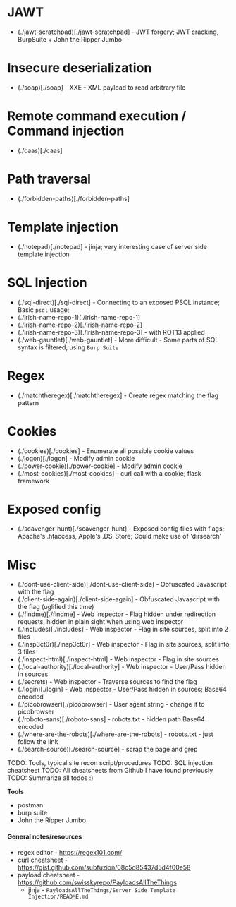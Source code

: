 # JAWT

* (./jawt-scratchpad)[./jawt-scratchpad] - JWT forgery; JWT cracking, BurpSuite + John the Ripper Jumbo

# Insecure deserialization 

* (./soap)[./soap] - XXE - XML payload to read arbitrary file

# Remote command execution / Command injection

* (./caas)[./caas]

# Path traversal

* (./forbidden-paths)[./forbidden-paths]

# Template injection

* (./notepad)[./notepad] - jinja; very interesting case of server side template injection

# SQL Injection

* (./sql-direct)[./sql-direct] - Connecting to an exposed PSQL instance; Basic `psql` usage;
* (./irish-name-repo-1)[./irish-name-repo-1]
* (./irish-name-repo-2)[./irish-name-repo-2]
* (./irish-name-repo-3)[./irish-name-repo-3] - with ROT13 applied
* (./web-gauntlet)[./web-gauntlet] - More difficult - Some parts of SQL syntax is filtered; using `Burp Suite`

# Regex

* (./matchtheregex)[./matchtheregex] - Create regex matching the flag pattern

# Cookies

* (./cookies)[./cookies] - Enumerate all possible cookie values
* (./logon)[./logon] - Modify admin cookie
* (./power-cookie)[./power-cookie] - Modify admin cookie
* (./most-cookies)[./most-cookies] - curl call with a cookie; flask framework

# Exposed config

* (./scavenger-hunt)[./scavenger-hunt] - Exposed config files with flags; Apache's .htaccess, Apple's .DS-Store; Could make use of 'dirsearch'

# Misc

* (./dont-use-client-side)[./dont-use-client-side] - Obfuscated Javascript with the flag
* (./client-side-again)[./client-side-again] - Obfuscated Javascript with the flag (uglified this time)
* (./findme)[./findme] - Web inspector - Flag hidden under redirection requests, hidden in plain sight when using web inspector
* (./includes)[./includes] - Web inspector - Flag in site sources, split into 2 files
* (./insp3ct0r)[./insp3ct0r] - Web inspector - Flag in site sources, split into 3 files
* (./inspect-html)[./inspect-html] - Web inspector - Flag in site sources
* (./local-authority)[./local-authority] - Web inspector - User/Pass hidden in sources
* (./secrets) - Web inspector - Traverse sources to find the flag
* (./login)[./login] - Web inspector - User/Pass hidden in sources; Base64 encoded
* (./picobrowser)[./picobrowser] - User agent string - change it to picobrowser 
* (./roboto-sans)[./roboto-sans] - robots.txt - hidden path Base64 encoded
* (./where-are-the-robots)[./where-are-the-robots] - robots.txt - just follow the link
* (./search-source)[./search-source] - scrap the page and grep

TODO: Tools, typical site recon script/procedures
TODO: SQL injection cheatsheet
TODO: All cheatsheets from Github I have found previously
TODO: Summarize all todos :)

**Tools**

* postman
* burp suite
* John the Ripper Jumbo

#### General notes/resources

* regex editor - https://regex101.com/
* curl cheatsheet - https://gist.github.com/subfuzion/08c5d85437d5d4f00e58
* payload cheatsheet - https://github.com/swisskyrepo/PayloadsAllTheThings
    * jinja - `PayloadsAllTheThings/Server Side Template Injection/README.md`


